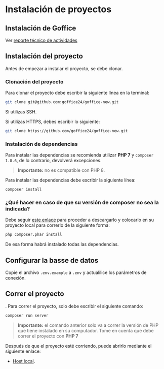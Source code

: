# Instalación de proyectos

## Instalación de Goffice

Ver [reporte técnico de actividades](docs/Report.md "Ir a reporte técnico de actividades")

## Instalación del proyecto

Antes de empezar a instalar el proyecto, se debe clonar.

### Clonación del proyecto

Para clonar el proyecto debe escribir la siguiente línea en la terminal:

```bash
git clone git@github.com:goffice24/goffice-new.git
```

Si utilizas SSH.

Si utilizas HTTPS, debes escribir lo siguiente:

```bash
git clone https://github.com/goffice24/goffice-new.git
```

### Instalación de dependencias

Para instalar las dependencias se recomienda utilizar **PHP 7** y `composer 1.8.6`, de lo contrario, devolverá excepciones.

> **Importante:** no es compatible con PHP 8.

Para instalar las dependencias debe escribir la siguiente línea:

```bash
composer install
```

### ¿Qué hacer en caso de que su versión de composer no sea la indicada?

Debe seguir [este enlace](https://getcomposer.org/download/1.8.6/composer.phar "Descargar composer 1.8.6") para proceder a descargarlo y colocarlo en su proyecto local para correrlo de la siguiente forma:

```bash
php composer.phar install
```

De esa forma habrá instalado todas las dependencias.

## Configurar la basse de datos

Copie el archivo `.env.example` a `.env` y actualilice los parámetros de conexión.

## Correr el proyecto

.
Para correr el proyecto, solo debe escribir el siguiente comando:

```php
composer run server
```

> **Importante:** el comando anterior solo va a correr la versión de PHP que tiene instalado en su computador. Tome en cuenta que debe correr el proyecto con **PHP 7**

Después de que el proyecto esté corriendo, puede abrirlo mediante el siguiente enlace:

-   [Host local](http://localhost:8000 "Va a correr en localhost con el puerto 8000").
